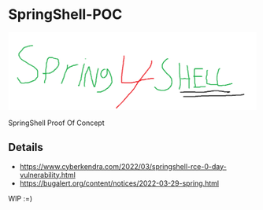 # SpringShell-POC
![spring4shell](spring4shell.png)

SpringShell Proof Of Concept

## Details

* https://www.cyberkendra.com/2022/03/springshell-rce-0-day-vulnerability.html
* https://bugalert.org/content/notices/2022-03-29-spring.html

WIP :=)
